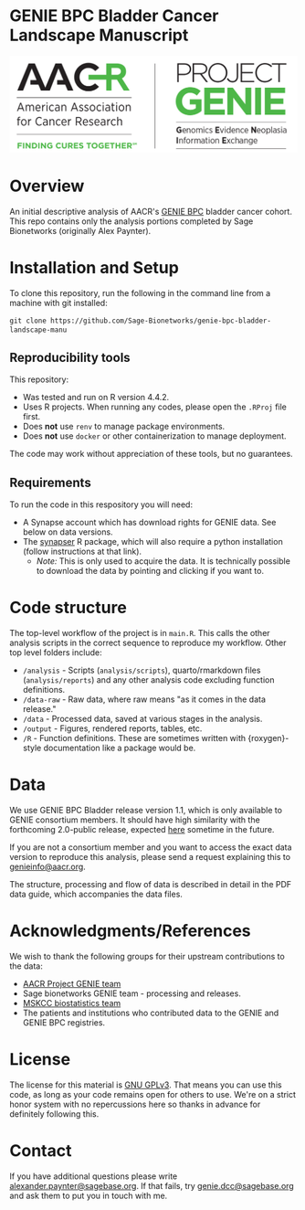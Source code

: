 
# GENIE BPC Bladder Cancer Landscape Manuscript

![GENIE logo](genie-logo-portal.jpeg)

# Overview

An initial descriptive analysis of AACR's [GENIE BPC](https://www.aacr.org/professionals/research/aacr-project-genie/bpc/) bladder cancer cohort.  This repo contains only the analysis portions completed by Sage Bionetworks (originally Alex Paynter).

# Installation and Setup

To clone this repository, run the following in the command line from a machine with git installed:

```
git clone https://github.com/Sage-Bionetworks/genie-bpc-bladder-landscape-manu
```

## Reproducibility tools

This repository:
- Was tested and run on R version 4.4.2.
- Uses R projects.  When running any codes, please open the `.RProj` file first.  
- Does **not** use `renv` to manage package environments.
- Does **not** use `docker` or other containerization to manage deployment.

The code may work without appreciation of these tools, but no guarantees.

## Requirements

To run the code in this respository you will need:

- A Synapse account which has download rights for GENIE data.  See below on data versions.
- The [synapser](https://r-docs.synapse.org/articles/synapser.html) R package, which will also require a python installation (follow instructions at that link).
	- *Note:*  This is only used to acquire the data.  It is technically possible to download the data by pointing and clicking if you want to.

# Code structure

The top-level workflow of the project is in `main.R`.  This calls the other analysis scripts in the correct sequence to reproduce my workflow.  Other top level folders include:

- `/analysis` - Scripts (`analysis/scripts`), quarto/rmarkdown files (`analysis/reports`) and any other analysis code excluding function definitions.
- `/data-raw` - Raw data, where raw means "as it comes in the data release."
- `/data` - Processed data, saved at various stages in the analysis.
- `/output` - Figures, rendered reports, tables, etc.
- `/R` - Function definitions.  These are sometimes written with {roxygen}-style documentation like a package would be.


# Data

We use GENIE BPC Bladder release version 1.1, which is only available to GENIE consortium members.  It should have high similarity with the forthcoming  2.0-public release, expected [here](https://www.synapse.org/Synapse:syn27056172/wiki/616631) sometime in the future. 

If you are not a consortium member and you want to access the exact data version to reproduce this analysis, please send a request explaining this to genieinfo@aacr.org.

The structure, processing and flow of data is described in detail in the PDF data guide, which accompanies the data files.

# Acknowledgments/References

We wish to thank the following groups for their upstream contributions to the data:

- [AACR Project GENIE team](https://www.aacr.org/professionals/research/aacr-project-genie/about-us/)
- Sage bionetworks GENIE team - processing and releases.
- [MSKCC biostatistics team](https://www.mskcc.org/departments/epidemiology-biostatistics/biostatistics/project-genie-bpc-genomics-evidence-neoplasia-information-exchange-biopharma-collaborative)
- The patients and institutions who contributed data to the GENIE and GENIE BPC registries.

# License

The license for this material is [GNU GPLv3](https://choosealicense.com/licenses/gpl-3.0/).  That means you can use this code, as long as your code remains open for others to use.  We're on a strict honor system with no repercussions here so thanks in advance for definitely following this.

# Contact

If you have additional questions please write alexander.paynter@sagebase.org.  If that fails, try genie.dcc@sagebase.org and ask them to put you in touch with me.
